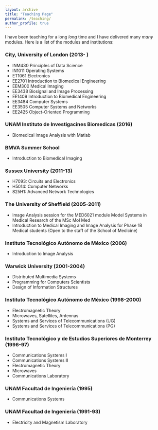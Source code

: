 ```yaml
---
layout: archive
title: "Teaching Page"
permalink: /teaching/
author_profile: true
---
```


I have been teaching for a long *long* time and I have delivered many *many* modules. Here is a list of the modules and institutions:

<h3>City, University of London (2013- )</h3>

 * INM430   Principles of Data Science
 * IN1011   Operating Systems
 * ET1061   Electronics
 * EE2701   Introduction to Biomedical Engineering
 * EEM300   Medical Imaging
 * EE3438 	Biosignal and Image Processing
 * EE1409   Introduction to Biomedical Engineering
 * EE3484 	Computer Systems
 * EE3505 	Computer Systems and Networks
 * EE2425  	Object-Oriented Programming

 <h3>UNAM Instituto de Investigacines Biomedicas (2016)</h3>

* Biomedical Image Analysis with Matlab  

<h3>BMVA Summer School</h3>

* Introduction to Biomedical Imaging

<h3>Sussex University (2011-13)</h3>

 *  H7093: Circuits and Electronics
 *  H5014: Computer Networks
 *  825H1: Advanced Network Technologies

<h3>The University of Sheffield (2005-2011)</h3>

 * Image Analysis session for the MED6021 module Model Systems in Medical Research of the MSc Mol Med
 * Introduction to Medical Imaging and Image Analysis for Phase 1B Medical students (Open to the staff of the School of Medicine)

<h3> Instituto Tecnológico Autónomo de México (2006)</h3>

 *   Introduction to Image Analysis

<h3>Warwick University (2001-2004)</h3>

 *  Distributed Multimedia Systems
 *  Programming for Computers Scientists
 *  Design of Information Structures


<h3>Instituto Tecnológico Autónomo de México (1998-2000)</h3>

 *  Electromagnetic Theory
 *  Microwaves, Satellites, Antennas
 *  Systems and Services of Telecommunications (UG)
 *  Systems and Services of Telecommunications (PG)



<h3>Instituto Tecnológico y de Estudios Superiores de Monterrey (1996-97)</h3>

 *    Communications Systems I
 *    Communications Systems II
 *    Electromagnetic Theory
 *    Microwaves
 *    Communications Laboratory

 <h3>UNAM Facultad de Ingeniería (1995)</h3>

  *    Communications Systems

<h3>UNAM Facultad de Ingeniería (1991-93)</h3>

 *    Electricity and Magnetism Laboratory
